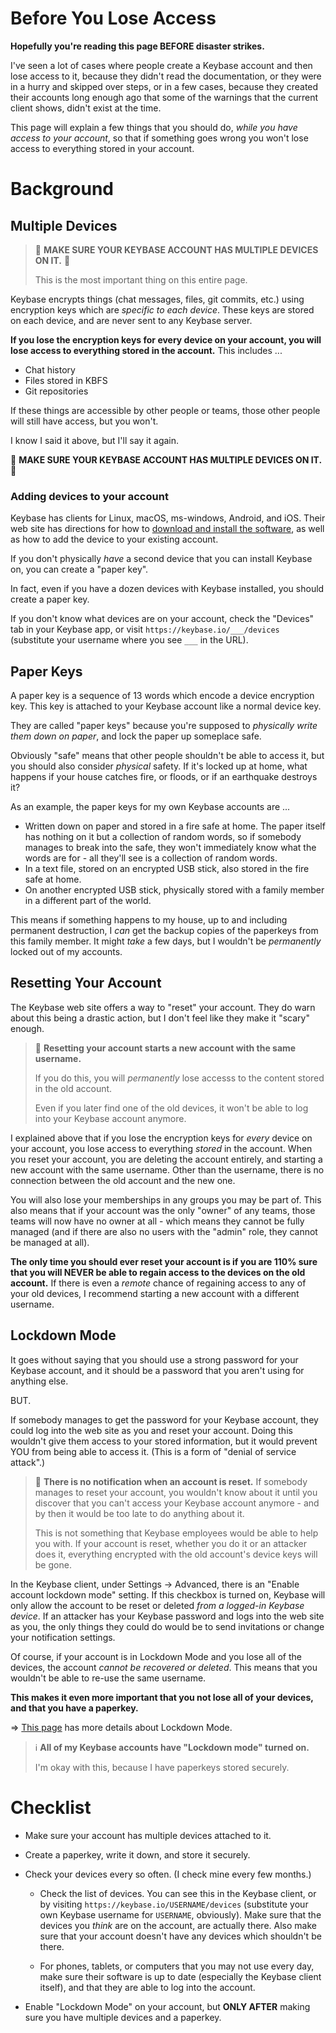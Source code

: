 # Before You Lose Access

**Hopefully you're reading this page BEFORE disaster strikes.**

I've seen a lot of cases where people create a Keybase account and then lose access to it, because they didn't read the documentation, or they were in a hurry and skipped over steps, or in a few cases, because they created their accounts long enough ago that some of the warnings that the current client shows, didn't exist at the time.

This page will explain a few things that you should do, *while you have access to your account*, so that if something goes wrong you won't lose access to everything stored in your account.

# Background

## Multiple Devices

> &#x1F6D1; **MAKE SURE YOUR KEYBASE ACCOUNT HAS MULTIPLE DEVICES ON IT.** &#x1F6D1;
>
> This is the most important thing on this entire page.

Keybase encrypts things (chat messages, files, git commits, etc.) using encryption keys which are *specific to each device*. These keys are stored on each device, and are never sent to any Keybase server.

**If you lose the encryption keys for every device on your account, you will lose access to everything stored in the account.** This includes ...

* Chat history
* Files stored in KBFS
* Git repositories

If these things are accessible by other people or teams, those other people will still have access, but you won't.

I know I said it above, but I'll say it again.

&#x1F6D1; **MAKE SURE YOUR KEYBASE ACCOUNT HAS MULTIPLE DEVICES ON IT.** &#x1F6D1;

### Adding devices to your account

Keybase has clients for Linux, macOS, ms-windows, Android, and iOS. Their web site has directions for how to [download and install the software](https://keybase.io/download), as well as how to add the device to your existing account.

If you don't physically *have* a second device that you can install Keybase on, you can create a "paper key".

In fact, even if you have a dozen devices with Keybase installed, you should create a paper key.

If you don't know what devices are on your account, check the "Devices" tab in your Keybase app, or visit `https://keybase.io/___/devices` (substitute your username where you see `___` in the URL).

## Paper Keys

A paper key is a sequence of 13 words which encode a device encryption key. This key is attached to your Keybase account like a normal device key.

They are called "paper keys" because you're supposed to *physically write them down on paper*, and lock the paper up someplace safe.

Obviously "safe" means that other people shouldn't be able to access it, but you should also consider *physical* safety. If it's locked up at home, what happens if your house catches fire, or floods, or if an earthquake destroys it?

As an example, the paper keys for my own Keybase accounts are ...

* Written down on paper and stored in a fire safe at home. The paper itself has nothing on it but a collection of random words, so if somebody manages to break into the safe, they won't immediately know what the words are for - all they'll see is a collection of random words.
* In a text file, stored on an encrypted USB stick, also stored in the fire safe at home.
* On another encrypted USB stick, physically stored with a family member in a different part of the world.

This means if something happens to my house, up to and including permanent destruction, I *can* get the backup copies of the paperkeys from this family member. It might *take* a few days, but I wouldn't be *permanently* locked out of my accounts.

## Resetting Your Account

The Keybase web site offers a way to "reset" your account. They do warn about this being a drastic action, but I don't feel like they make it "scary" enough.

> &#x1F6D1; **Resetting your account starts a new account with the same username.**
>
> If you do this, you will *permanently* lose accesss to the content stored in the old account.
>
> Even if you later find one of the old devices, it won't be able to log into your Keybase account anymore.

I explained above that if you lose the encryption keys for *every* device on your account, you lose access to everything *stored* in the account. When you reset your account, you are deleting the account entirely, and starting a new account with the same username. Other than the username, there is no connection between the old account and the new one.

You will also lose your memberships in any groups you may be part of. This also means that if your account was the only "owner" of any teams, those teams will now have no owner at all - which means they cannot be fully managed (and if there are also no users with the "admin" role, they cannot be managed at all).

**The only time you should ever reset your account is if you are 110% sure that you will NEVER be able to regain access to the devices on the old account.** If there is even a *remote* chance of regaining access to any of your old devices, I recommend starting a new account with a different username.

## Lockdown Mode

It goes without saying that you should use a strong password for your Keybase account, and it should be a password that you aren't using for anything else.

BUT.

If somebody manages to get the password for your Keybase account, they could log into the web site as you and reset your account. Doing this wouldn't give them access to your stored information, but it would prevent YOU from being able to access it. (This is a form of "denial of service attack".)

> &#x1F6D1; **There is no notification when an account is reset.** If somebody manages to reset your account, you wouldn't know about it until you discover that you can't access your Keybase account anymore - and by then it would be too late to do anything about it.
>
> This is not something that Keybase employees would be able to help you with. If your account is reset, whether you do it or an attacker does it, everything encrypted with the old account's device keys will be gone.

In the Keybase client, under Settings &#x2192; Advanced, there is an "Enable account lockdown mode" setting. If this checkbox is turned on, Keybase will only allow the account to be reset or deleted *from a logged-in Keybase device*. If an attacker has your Keybase password and logs into the web site as you, the only things they could do would be to send invitations or change your notification settings.

Of course, if your account is in Lockdown Mode and you lose all of the devices, the account *cannot be recovered or deleted*. This means that you wouldn't be able to re-use the same username.

**This makes it even more important that you not lose all of your devices, and that you have a paperkey.**

&#x21D2; [This page](https://book.keybase.io/docs/lockdown) has more details about Lockdown Mode.

> &#x2139;&#xFE0F; **All of my Keybase accounts have "Lockdown mode" turned on.**
>
> I'm okay with this, because I have paperkeys stored securely.


# Checklist

* Make sure your account has multiple devices attached to it.

* Create a paperkey, write it down, and store it securely.

* Check your devices every so often. (I check mine every few months.)

    * Check the list of devices. You can see this in the Keybase client, or by visiting `https://keybase.io/USERNAME/devices` (substitute your own Keybase username for `USERNAME`, obviously). Make sure that the devices you *think* are on the account, are actually there. Also make sure that your account doesn't have any devices which shouldn't be there.

    * For phones, tablets, or computers that you may not use every day, make sure their software is up to date (especially the Keybase client itself), and that they are able to log into the account.

* Enable "Lockdown Mode" on your account, but **ONLY AFTER** making sure you have multiple devices and a paperkey.
